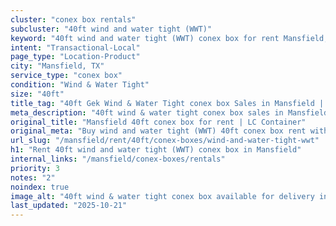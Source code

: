 ```yaml
---
cluster: "conex box rentals"
subcluster: "40ft wind and water tight (WWT)"
keyword: "40ft wind and water tight (WWT) conex box for rent Mansfield, TX"
intent: "Transactional-Local"
page_type: "Location-Product"
city: "Mansfield, TX"
service_type: "conex box"
condition: "Wind & Water Tight"
size: "40ft"
title_tag: "40ft Gek Wind & Water Tight conex box Sales in Mansfield | LC Container"
meta_description: "40ft wind & water tight conex box sales in Mansfield. Fast delivery, competitive pricing. Serving conex boxes area. Quote ID: HY5. Call (214) 524-4168 for your free quote today."
original_title: "Mansfield 40ft conex box for rent | LC Container"
original_meta: "Buy wind and water tight (WWT) 40ft conex box rent with local delivery in Mansfield, TX. LC Container — local Since 2003. Request a fast quote today."
url_slug: "/mansfield/rent/40ft/conex-boxes/wind-and-water-tight-wwt"
h1: "Rent 40ft wind and water tight (WWT) conex box in Mansfield"
internal_links: "/mansfield/conex-boxes/rentals"
priority: 3
notes: "2"
noindex: true
image_alt: "40ft wind & water tight conex box available for delivery in Mansfield"
last_updated: "2025-10-21"
---
```


<!-- TODO: Add unique city/inventory copy, images, and internal links here. -->
